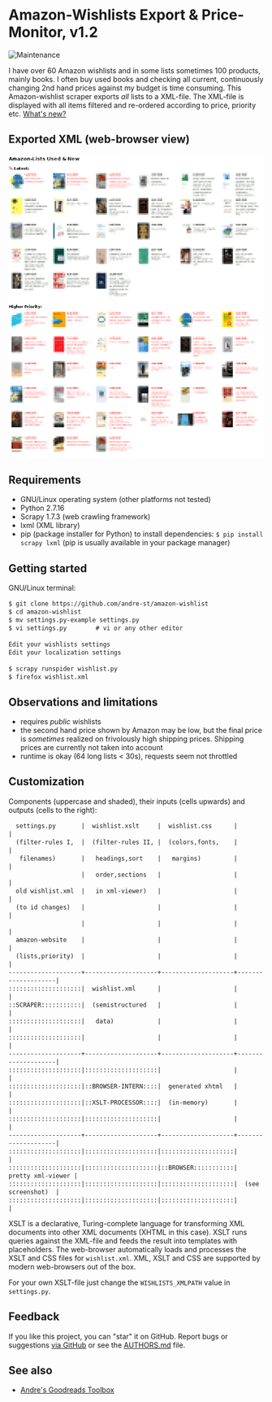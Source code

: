 # Amazon-Wishlists Export & Price-Monitor, v1.2

![Maintenance](https://img.shields.io/maintenance/yes/2019.svg)

I have over 60 Amazon wishlists and in some lists sometimes 100 products, mainly books. 
I often buy used books and checking all current, continuously changing 2nd hand prices 
against my budget is time consuming. 
This Amazon-wishlist scraper exports _all_ lists to a XML-file.
The XML-file is displayed with all items filtered and re-ordered according to price, priority etc.
[What's new?](CHANGELOG.md)


## Exported XML (web-browser view)

![Screenshot](README-screenshot.png?raw=true "Screenshot")


## Requirements

- GNU/Linux operating system (other platforms not tested)
- Python 2.7.16
- Scrapy 1.7.3 (web crawling framework)
- lxml (XML library)
- pip (package installer for Python) to install dependencies:
	`$ pip install scrapy lxml`
	(pip is usually available in your package manager)


## Getting started

GNU/Linux terminal:

```console
$ git clone https://github.com/andre-st/amazon-wishlist
$ cd amazon-wishlist
$ mv settings.py-example settings.py
$ vi settings.py        # vi or any other editor

Edit your wishlists settings
Edit your localization settings

$ scrapy runspider wishlist.py
$ firefox wishlist.xml
```


## Observations and limitations

- requires _public_ wishlists
- the second hand price shown by Amazon may be low, but the final price is
  _sometimes_ realized on frivolously high shipping prices. 
  Shipping prices are currently not taken into account
- runtime is okay (64 long lists < 30s), requests seem not throttled


## Customization

Components (uppercase and shaded), their inputs (cells upwards) and outputs (cells to the right):

```text
  settings.py       |  wishlist.xslt     |  wishlist.css      |                    |
  (filter-rules I,  |  (filter-rules II, |  (colors,fonts,    |                    |
   filenames)       |   headings,sort    |   margins)         |                    |
                    |   order,sections   |                    |                    |
  old wishlist.xml  |   in xml-viewer)   |                    |                    |
  (to id changes)   |                    |                    |                    |
                    |                    |                    |                    |
  amazon-website    |                    |                    |                    |
  (lists,priority)  |                    |                    |                    |
--------------------+--------------------+--------------------+--------------------|
::::::::::::::::::::|  wishlist.xml      |                    |                    |
::SCRAPER:::::::::::|  (semistructured   |                    |                    |
::::::::::::::::::::|   data)            |                    |                    |
::::::::::::::::::::|                    |                    |                    |
--------------------+--------------------+--------------------+--------------------|
::::::::::::::::::::|::::::::::::::::::::|                    |                    |
::::::::::::::::::::|::BROWSER-INTERN::::|  generated xhtml   |                    |
::::::::::::::::::::|::XSLT-PROCESSOR::::|  (in-memory)       |                    |
::::::::::::::::::::|::::::::::::::::::::|                    |                    |
--------------------+--------------------+--------------------+--------------------|
::::::::::::::::::::|::::::::::::::::::::|::::::::::::::::::::|                    |
::::::::::::::::::::|::::::::::::::::::::|::BROWSER:::::::::::|  pretty xml-viewer |
::::::::::::::::::::|::::::::::::::::::::|::::::::::::::::::::|  (see screenshot)  |
::::::::::::::::::::|::::::::::::::::::::|::::::::::::::::::::|                    |
```

XSLT is a declarative, Turing-complete language for transforming 
XML documents into other XML documents (XHTML in this case). 
XSLT runs queries against the XML-file and feeds the result into templates
with placeholders. The web-browser automatically loads and processes the XSLT and CSS files
for `wishlist.xml`. XML, XSLT and CSS are supported by modern web-browsers out of the box.

For your own XSLT-file just change the `WISHLISTS_XMLPATH` value in `settings.py`.


## Feedback

If you like this project, you can "star" it on GitHub.
Report bugs or suggestions [via GitHub](https://github.com/andre-st/amazon-wishlist/issues)
or see the [AUTHORS.md](AUTHORS.md) file.


## See also

- [Andre's Goodreads Toolbox](https://github.com/andre-st/goodreads/blob/master/README.md)


